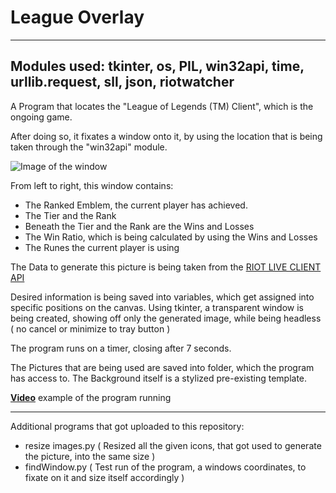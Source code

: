 # League Overlay

---
Modules used: tkinter, os, PIL, win32api, time, urllib.request, sll, json, riotwatcher
---

A Program that locates the "League of Legends (TM) Client", which is the ongoing game.

After doing so, it fixates a window onto it, by using the location that is being taken through the "win32api" module.

![Image of the window](https://media.discordapp.net/attachments/719464131220078602/780492262965510174/unknown.png)


From left to right, this window contains: 

- The Ranked Emblem, the current player has achieved.
- The Tier and the Rank 
- Beneath the Tier and the Rank are the Wins and Losses
- The Win Ratio, which is being calculated by using the Wins and Losses
- The Runes the current player is using

The Data to generate this picture is being taken from the [RIOT LIVE CLIENT API](https://developer.riotgames.com/docs/lol#game-client-api_live-client-data-api)

Desired information is being saved into variables, which get assigned into specific positions on the canvas. Using tkinter, a transparent window is being created, showing off
only the generated image, while being headless ( no cancel or minimize to tray button )

The program runs on a timer, closing after 7 seconds.

The Pictures that are being used are saved into folder, which the program has access to. The Background itself is a stylized pre-existing template. 

**[Video](https://youtu.be/XzXLDRQI-bQ)** example of the program running

---
Additional programs that got uploaded to this repository: 


- resize images.py ( Resized all the given icons, that got used to generate the picture, into the same size )
- findWindow.py ( Test run of the program, a windows coordinates, to fixate on it and size itself accordingly )
